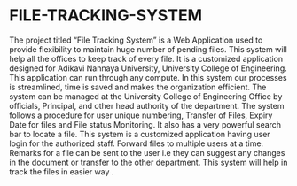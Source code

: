 # FILE-TRACKING-SYSTEM
The project titled “File Tracking System” is a Web Application used to provide flexibility to maintain huge number of pending files.
This system will help all the offices to keep track of every file. It is a customized application designed for Adikavi Nannaya University, University College of Engineering. 
This application can run through any compute. In this system our processes is streamlined, time is saved and makes the organization efficient.
The system can be managed at the University College of Engineering Office by officials, Principal, and other head authority of the department.
The system follows a procedure for user unique numbering, Transfer of Files, Expiry Date for files and File status Monitoring.
It also has a very powerful search bar to locate a file. This system is a customized application having user login for the authorized staff.
Forward files to multiple users at a time. Remarks for a file can be sent to the user i.e they can suggest any changes in the document or transfer to the other department.
This system will help in track the files in easier way .  
